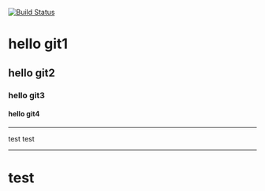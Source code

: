 [![Build Status](https://www.travis-ci.org/l19328/hello-git.svg?branch=master)](https://www.travis-ci.org/l19328/hello-git)

# hello git1

## hello git2

### hello git3

#### hello git4

----

test test

----
# test